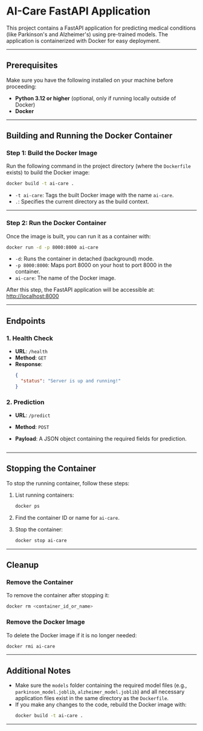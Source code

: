 # AI-Care FastAPI Application

This project contains a FastAPI application for predicting medical conditions (like Parkinson's and Alzheimer's) using pre-trained models. The application is containerized with Docker for easy deployment.

---

## Prerequisites

Make sure you have the following installed on your machine before proceeding:
- **Python 3.12 or higher** (optional, only if running locally outside of Docker)
- **Docker**

---

## Building and Running the Docker Container

### Step 1: Build the Docker Image
Run the following command in the project directory (where the `Dockerfile` exists) to build the Docker image:

```bash
docker build -t ai-care .
```

- `-t ai-care`: Tags the built Docker image with the name `ai-care`.
- `.`: Specifies the current directory as the build context.

---

### Step 2: Run the Docker Container
Once the image is built, you can run it as a container with:

```bash
docker run -d -p 8000:8000 ai-care
```

- `-d`: Runs the container in detached (background) mode.
- `-p 8000:8000`: Maps port 8000 on your host to port 8000 in the container.
- `ai-care`: The name of the Docker image.

After this step, the FastAPI application will be accessible at: [http://localhost:8000]()

---

## Endpoints

### 1. **Health Check**
- **URL**: `/health`
- **Method**: `GET`
- **Response**:
  ```json
  {
    "status": "Server is up and running!"
  }
  ```

### 2. **Prediction**
- **URL**: `/predict`
- **Method**: `POST`
- **Payload**: A JSON object containing the required fields for prediction.

    ```

---

## Stopping the Container

To stop the running container, follow these steps:

1. List running containers:
   ```bash
   docker ps
   ```

2. Find the container ID or name for `ai-care`.

3. Stop the container:
   ```bash
   docker stop ai-care
   ```

---

## Cleanup

### Remove the Container
To remove the container after stopping it:
```bash
docker rm <container_id_or_name>
```

### Remove the Docker Image
To delete the Docker image if it is no longer needed:
```bash
docker rmi ai-care
```

---

## Additional Notes

- Make sure the `models` folder containing the required model files (e.g., `parkinson_model.joblib`, `alzheimer_model.joblib`) and all necessary application files exist in the same directory as the `Dockerfile`.
- If you make any changes to the code, rebuild the Docker image with:
  ```bash
  docker build -t ai-care .
  ```

---